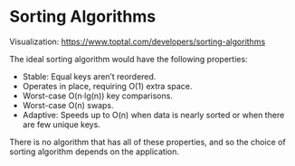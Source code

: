 # Sorting Algorithms

Visualization: https://www.toptal.com/developers/sorting-algorithms


The ideal sorting algorithm would have the following properties:

- Stable: Equal keys aren’t reordered.
- Operates in place, requiring O(1) extra space.
- Worst-case O(n·lg(n)) key comparisons.
- Worst-case O(n) swaps.
- Adaptive: Speeds up to O(n) when data is nearly sorted or when there are few unique keys.

There is no algorithm that has all of these properties, and so the choice of sorting algorithm depends on the application.